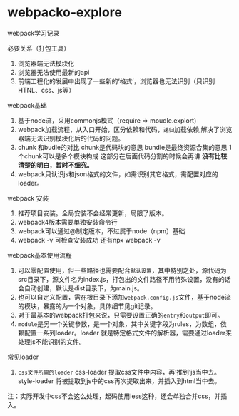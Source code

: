 # webpacko-explore


webpack学习记录

必要关系（打包工具）

1. 浏览器端无法模块化
2. 浏览器无法使用最新的api
3. 前端工程化的发展中出现了一些新的‘格式’，浏览器也无法识别（只识别HTNL、css、js等）



webpack基础

1. 基于node流，采用commonjs模式（require => moudle.explort)
2. webpack加载流程，从入口开始，区分依赖和代码，`递归`加载依赖,解决了浏览器端无法识别模块化后的代码的问题。
3. chunk 和budle的对比
chunk是代码块的意思
bundle是最终资源合集的意思
1个chunk可以是多个模块构成
这部分在后面代码分割的时候会再讲
**没有比较清楚的明白，暂时不细究。**
4. webpack只认识js和json格式的文件，如需识别其它格式，需配置对应的loader。


webpack 安装

1. 推荐项目安装。全局安装不会经常更新，局限了版本。
2. webpack4版本需要单独安装命令行
3. webpack可以通过@制定版本，不过属于node（npm）基础
4. webpack -v 可检查安装成功  还有npx webpack -v


webpack基本使用流程
 
1. 可以零配置使用，但一些路径也需要配合`默认设置`，其中特别之处，源代码为src目录下，源文件名为index.js，打包出的文件路径不用特殊设置，没有的话会自动创建，默认是dist目录下，为main.js。
2. 也可以自定义配置，需在根目录下添加`webpack.config.js`文件，基于node流的模块，暴露的为一个对象，具体细节见git记录。
3. 对于最基本的webpack打包来说，只需要设置正确的`entry`和`output`即可。
4. `module`是另一个关键参数，是一个对象，其中关键字段为rules，为数组，依赖配置一系列loader。loader 就是特定格式文件的解析器，需要通过loader来处理js不能识别的文件。


常见loader

1. `css文件所需的loader`
css-loader  提取css文件中内容，再‘推到’js当中去。
style-loader 将被提取到js中的css再次提取出来，并插入到html当中去。

注：实际开发中css不会这么处理，起码使用less这种，还会单独合并css，并插入。


